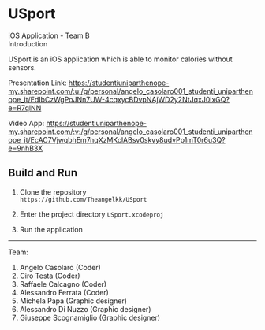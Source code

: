 # USport
iOS Application - Team B\
Introduction

USport is an iOS application which is able to monitor calories without sensors.

Presentation Link:
https://studentiuniparthenope-my.sharepoint.com/:u:/g/personal/angelo_casolaro001_studenti_uniparthenope_it/EdIbCzWgPoJNn7UW-4cqxycBDvpNAjWD2y2NtJqxJ0ixGQ?e=R7qlNN

Video App:
https://studentiuniparthenope-my.sharepoint.com/:v:/g/personal/angelo_casolaro001_studenti_uniparthenope_it/EcAC7VjwqbhEm7nqXzMKclABsv0skvy8udvPp1mT0r6u3Q?e=9nhB3X

## Build and Run
1. Clone the repository\
`https://github.com/Theangelkk/USport`
   
2. Enter the project directory
`USport.xcodeproj`

3. Run the application

-------------------------------------
Team:
1. Angelo Casolaro (Coder)
2. Ciro Testa (Coder)
3. Raffaele Calcagno (Coder)
4. Alessandro Ferrata (Coder)
5. Michela Papa (Graphic designer)
6. Alessandro Di Nuzzo (Graphic designer)
7. Giuseppe Scognamiglio (Graphic designer)
